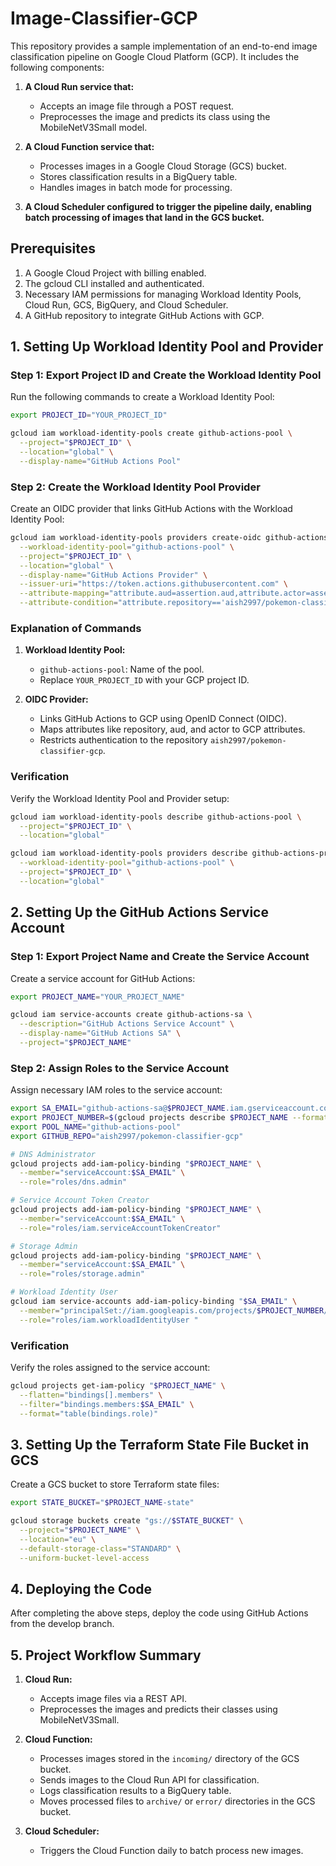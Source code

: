 # Image-Classifier-GCP

This repository provides a sample implementation of an end-to-end image classification pipeline on Google Cloud Platform (GCP). It includes the following components:

1. **A Cloud Run service that:**
   - Accepts an image file through a POST request.
   - Preprocesses the image and predicts its class using the MobileNetV3Small model.

2. **A Cloud Function service that:**
   - Processes images in a Google Cloud Storage (GCS) bucket.
   - Stores classification results in a BigQuery table.
   - Handles images in batch mode for processing.

3. **A Cloud Scheduler configured to trigger the pipeline daily, enabling batch processing of images that land in the GCS bucket.**

## Prerequisites

1. A Google Cloud Project with billing enabled.
2. The gcloud CLI installed and authenticated.
3. Necessary IAM permissions for managing Workload Identity Pools, Cloud Run, GCS, BigQuery, and Cloud Scheduler.
4. A GitHub repository to integrate GitHub Actions with GCP.

## 1. Setting Up Workload Identity Pool and Provider

### Step 1: Export Project ID and Create the Workload Identity Pool

Run the following commands to create a Workload Identity Pool:

```bash
export PROJECT_ID="YOUR_PROJECT_ID"

gcloud iam workload-identity-pools create github-actions-pool \
  --project="$PROJECT_ID" \
  --location="global" \
  --display-name="GitHub Actions Pool"
```

### Step 2: Create the Workload Identity Pool Provider

Create an OIDC provider that links GitHub Actions with the Workload Identity Pool:

```bash
gcloud iam workload-identity-pools providers create-oidc github-actions-provider \
  --workload-identity-pool="github-actions-pool" \
  --project="$PROJECT_ID" \
  --location="global" \
  --display-name="GitHub Actions Provider" \
  --issuer-uri="https://token.actions.githubusercontent.com" \
  --attribute-mapping="attribute.aud=assertion.aud,attribute.actor=assertion.actor,attribute.repository=assertion.repository,google.subject=assertion.sub" \
  --attribute-condition="attribute.repository=='aish2997/pokemon-classifier-gcp'"
```

### Explanation of Commands

1. **Workload Identity Pool:**
   - `github-actions-pool`: Name of the pool.
   - Replace `YOUR_PROJECT_ID` with your GCP project ID.

2. **OIDC Provider:**
   - Links GitHub Actions to GCP using OpenID Connect (OIDC).
   - Maps attributes like repository, aud, and actor to GCP attributes.
   - Restricts authentication to the repository `aish2997/pokemon-classifier-gcp`.

### Verification

Verify the Workload Identity Pool and Provider setup:

```bash
gcloud iam workload-identity-pools describe github-actions-pool \
  --project="$PROJECT_ID" \
  --location="global"

gcloud iam workload-identity-pools providers describe github-actions-provider \
  --workload-identity-pool="github-actions-pool" \
  --project="$PROJECT_ID" \
  --location="global"
```

## 2. Setting Up the GitHub Actions Service Account

### Step 1: Export Project Name and Create the Service Account

Create a service account for GitHub Actions:

```bash
export PROJECT_NAME="YOUR_PROJECT_NAME"

gcloud iam service-accounts create github-actions-sa \
  --description="GitHub Actions Service Account" \
  --display-name="GitHub Actions SA" \
  --project="$PROJECT_NAME"
```

### Step 2: Assign Roles to the Service Account

Assign necessary IAM roles to the service account:

```bash
export SA_EMAIL="github-actions-sa@$PROJECT_NAME.iam.gserviceaccount.com"
export PROJECT_NUMBER=$(gcloud projects describe $PROJECT_NAME --format="value(projectNumber)")
export POOL_NAME="github-actions-pool"
export GITHUB_REPO="aish2997/pokemon-classifier-gcp"

# DNS Administrator
gcloud projects add-iam-policy-binding "$PROJECT_NAME" \
  --member="serviceAccount:$SA_EMAIL" \
  --role="roles/dns.admin"

# Service Account Token Creator
gcloud projects add-iam-policy-binding "$PROJECT_NAME" \
  --member="serviceAccount:$SA_EMAIL" \
  --role="roles/iam.serviceAccountTokenCreator"

# Storage Admin
gcloud projects add-iam-policy-binding "$PROJECT_NAME" \
  --member="serviceAccount:$SA_EMAIL" \
  --role="roles/storage.admin"

# Workload Identity User
gcloud iam service-accounts add-iam-policy-binding "$SA_EMAIL" \
  --member="principalSet://iam.googleapis.com/projects/$PROJECT_NUMBER/locations/global/workloadIdentityPools/$POOL_NAME/attribute.repository/$GITHUB_REPO" \
  --role="roles/iam.workloadIdentityUser "
```

### Verification

Verify the roles assigned to the service account:

```bash
gcloud projects get-iam-policy "$PROJECT_NAME" \
  --flatten="bindings[].members" \
  --filter="bindings.members:$SA_EMAIL" \
  --format="table(bindings.role)"
```

## 3. Setting Up the Terraform State File Bucket in GCS

Create a GCS bucket to store Terraform state files:

```bash
export STATE_BUCKET="$PROJECT_NAME-state"

gcloud storage buckets create "gs://$STATE_BUCKET" \
  --project="$PROJECT_NAME" \
  --location="eu" \
  --default-storage-class="STANDARD" \
  --uniform-bucket-level-access
```

## 4. Deploying the Code

After completing the above steps, deploy the code using GitHub Actions from the develop branch.

## 5. Project Workflow Summary

1. **Cloud Run:**
   - Accepts image files via a REST API.
   - Preprocesses the images and predicts their classes using MobileNetV3Small.

2. **Cloud Function:**
   - Processes images stored in the `incoming/` directory of the GCS bucket.
   - Sends images to the Cloud Run API for classification.
   - Logs classification results to a BigQuery table.
   - Moves processed files to `archive/` or `error/` directories in the GCS bucket.

3. **Cloud Scheduler:**
   - Triggers the Cloud Function daily to batch process new images.